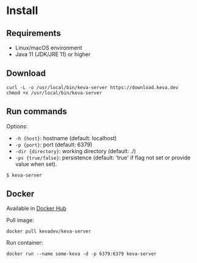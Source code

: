 # Install

## Requirements

- Linux/macOS environment
- Java 11 (JDK/JRE 11) or higher

## Download

```
curl -L -o /usr/local/bin/keva-server https://download.keva.dev
chmod +x /usr/local/bin/keva-server
```

## Run commands

Options:
- ```-h {host}```: hostname (default: localhost)
- ```-p {port}```: port (default: 6379)
- ```-dir {directory}```: working directory (default: ./)
- ```-ps {true/false}```: persistence (default: 'true' if flag not set or provide value when set). 

```
$ keva-server
```

## Docker

Available in [Docker Hub](https://hub.docker.com/r/kevadev/keva-server)

Pull image:

```
docker pull kevadev/keva-server
```

Run container:

```
docker run --name some-keva -d -p 6379:6379 keva-server 
```
